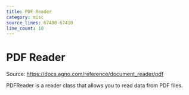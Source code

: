 ```yaml
---
title: PDF Reader
category: misc
source_lines: 67400-67410
line_count: 10
---
```


# PDF Reader
Source: https://docs.agno.com/reference/document_reader/pdf



PDFReader is a reader class that allows you to read data from PDF files.

<Snippet file="pdf-reader-reference.mdx" />


